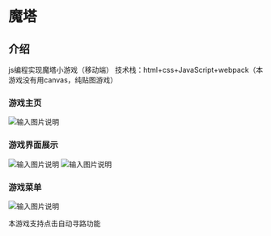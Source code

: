 # 魔塔

## 介绍
js编程实现魔塔小游戏（移动端）   技术栈：html+css+JavaScript+webpack（本游戏没有用canvas，纯贴图游戏）
### 游戏主页
![输入图片说明](https://images.gitee.com/uploads/images/2021/0902/155515_5f19db08_7789347.png "879128351-612a1e64714e0_fix732.png")
### 游戏界面展示
![输入图片说明](https://images.gitee.com/uploads/images/2021/0902/155538_a1c0826e_7789347.png "620752195-612a1ecb23453_fix732.png")
![输入图片说明](https://images.gitee.com/uploads/images/2021/0902/155554_99a4912e_7789347.png "2338416029-612a1ed857fa6_fix732.png")
### 游戏菜单
![输入图片说明](https://images.gitee.com/uploads/images/2021/0902/155604_d30db445_7789347.png "3120796083-612a1efd239ac_fix732.png")

本游戏支持点击自动寻路功能
